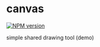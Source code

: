 # canvas
[![NPM version][npm-image]][npm-url]

simple shared drawing tool (demo)

[npm-image]: https://img.shields.io/npm/v/canvas.svg?style=flat-square
[npm-url]: https://npmjs.org/package/canvas
